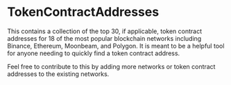 # TokenContractAddresses
This contains a collection of the top 30, if applicable, token contract addresses for 18 of the most popular blockchain networks including Binance, Ethereum, Moonbeam, and Polygon. It is meant to be a helpful tool for anyone needing to quickly find a token contract address. 

Feel free to contribute to this by adding more networks or token contract addresses to the existing networks. 
